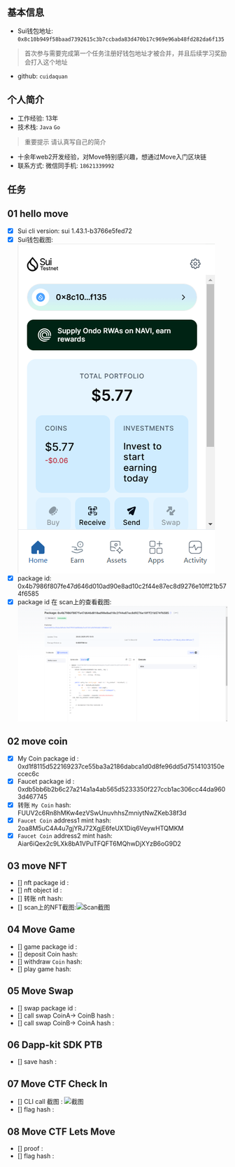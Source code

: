 ## 基本信息
- Sui钱包地址: `0x8c10b949f58baad7392615c3b7ccbada83d470b17c969e96ab48fd282da6f135`
> 首次参与需要完成第一个任务注册好钱包地址才被合并，并且后续学习奖励会打入这个地址
- github: `cuidaquan`

## 个人简介
- 工作经验: 13年
- 技术栈: `Java` `Go`
> 重要提示 请认真写自己的简介
- 十余年web2开发经验，对Move特别感兴趣，想通过Move入门区块链
- 联系方式: 微信同手机: `18621339992` 

## 任务

##   01 hello move  
- [x] Sui cli version: sui 1.43.1-b3766e5fed72
- [x] Sui钱包截图: ![Sui钱包截图](./images/Sui钱包截图.png)
- [x] package id: 0x4b7986f807fe47d646d010ad90e8ad10c2f44e87ec8d9276e10ff21b574f6585
- [x] package id 在 scan上的查看截图:![Scan截图](./images/Scan截图.png)

##   02 move coin
- [x] My Coin package id : 0xd1f8115d522169237ce55ba3a2186dabca1d0d8fe96dd5d7514103150eccec6c
- [x] Faucet package id : 0xdb5bb6b2b6c27a214a1a4ab565d5233350f227ccb1ac306cc44da9603d467745
- [x] 转账 `My Coin` hash: FUUV2c6Rn8hMKw4ezVSwUnuvhhsZmniytNwZKeb38f3d
- [x] `Faucet Coin` address1 mint hash: 2oa8M5uC4A4u7gjYRJ72XgjE6feUX1Diq6VeywHTQMKM
- [x] `Faucet Coin` address2 mint hash: Aiar6iQex2c9LXk8bA1VPuTFQFT6MQhwDjXYzB6oG9D2

##   03 move NFT
- [] nft package id :
- [] nft object id : 
- [] 转账 nft  hash:
- [] scan上的NFT截图:![Scan截图](./images/你的图片地址)

##   04 Move Game
- [] game package id :
- [] deposit Coin hash:
- [] withdraw `Coin` hash:
- [] play game hash:

##   05 Move Swap
- [] swap package id :
- [] call swap CoinA-> CoinB  hash :
- [] call swap CoinB-> CoinA  hash :

##   06 Dapp-kit SDK PTB
- [] save hash :

##   07 Move CTF Check In
- [] CLI call 截图 : ![截图](./images/你的图片地址)
- [] flag hash :

##   08 Move CTF Lets Move
- [] proof : 
- [] flag hash :

